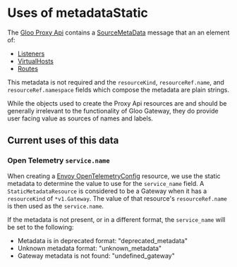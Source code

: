 # Uses of metadataStatic

The [Gloo Proxy Api](https://docs.solo.io/gloo-edge/latest/reference/api/github.com/solo-io/gloo/projects/gloo/api/v1/proxy.proto.sk) contains a [SourceMetaData](https://docs.solo.io/gloo-edge/latest/reference/api/github.com/solo-io/gloo/projects/gloo/api/v1/proxy.proto.sk/#sourcemetadata) message that an an element of:
* [Listeners](https://docs.solo.io/gloo-edge/latest/reference/api/github.com/solo-io/gloo/projects/gloo/api/v1/proxy.proto.sk/#listener)
* [VirtualHosts](https://docs.solo.io/gloo-edge/latest/reference/api/github.com/solo-io/gloo/projects/gloo/api/v1/proxy.proto.sk/#listener)
* [Routes](https://docs.solo.io/gloo-edge/latest/reference/api/github.com/solo-io/gloo/projects/gloo/api/v1/proxy.proto.sk/#route)


This metadata is not required and the `resourceKind`, `resourceRef.name`, and `resourceRef.namespace` fields which compose the metadata are plain strings.

While the objects used to create the Proxy Api resources are and should be generally irrelevant to the functionality of Gloo Gateway, they do provide user facing value as sources of names and labels.

## Current uses of this data
### Open Telemetry `service.name`
 When creating a [Envoy OpenTelemetryConfig](https://www.envoyproxy.io/docs/envoy/latest/api-v3/config/trace/v3/opentelemetry.proto.html) resource, we use the 
 static metadata to determine the value to use for the `service_name` field. A `StaticMetadataResource` is considered to be a Gateway when it has a `resourceKind` of `*v1.Gateway`. The value of that resource's `resourceRef.name` is then used as the  `service.name`.

If the metadata is not present, or in a different format, the `service_name` will be set to the following:
- Metadata is in deprecated format: "deprecated_metadata"
- Unknown metadata format: "unknown_metadata"
- Gateway metadata is not found: "undefined_gateway"